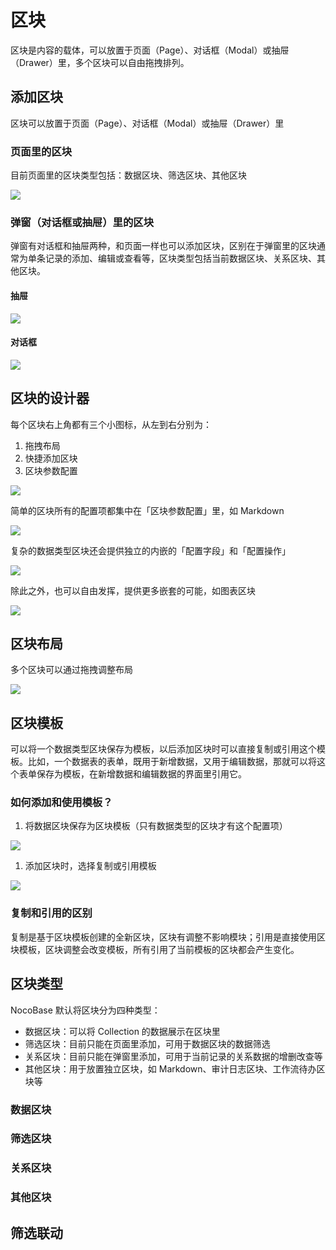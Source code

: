 # 区块

区块是内容的载体，可以放置于页面（Page）、对话框（Modal）或抽屉（Drawer）里，多个区块可以自由拖拽排列。

## 添加区块

区块可以放置于页面（Page）、对话框（Modal）或抽屉（Drawer）里

### 页面里的区块

目前页面里的区块类型包括：数据区块、筛选区块、其他区块

![](./static/Tvjfb4qr4osyzxxPKdRcfn1knsd.png)

### 弹窗（对话框或抽屉）里的区块

弹窗有对话框和抽屉两种，和页面一样也可以添加区块，区别在于弹窗里的区块通常为单条记录的添加、编辑或查看等，区块类型包括当前数据区块、关系区块、其他区块。

#### 抽屉

![](./static/BEmxbD2SgoUTDexnYjzcmh7Knhg.png)

#### 对话框

![](./static/EicAbMa7Jo2MD9x8FSfcpgTGnHc.png)

## 区块的设计器

每个区块右上角都有三个小图标，从左到右分别为：

1. 拖拽布局
2. 快捷添加区块
3. 区块参数配置

![](./static/PSD8bf1fzoZkIUxJW7lc4XuGnee.png)

简单的区块所有的配置项都集中在「区块参数配置」里，如 Markdown

![](./static/L0aJb1V9DoETnNxrr1gcz0g0nDb.png)

复杂的数据类型区块还会提供独立的内嵌的「配置字段」和「配置操作」

![](./static/OpBcbf9UlooZ5UxZDwwcHZi8nWf.png)

除此之外，也可以自由发挥，提供更多嵌套的可能，如图表区块

![](./static/Uo6ubaMwFo5bi1xVMU5cshlTn1g.png)

## 区块布局

多个区块可以通过拖拽调整布局

![](./static/XjdHbvC9ZotdQAx8GJoczwoancc.gif)

## 区块模板

可以将一个数据类型区块保存为模板，以后添加区块时可以直接复制或引用这个模板。比如，一个数据表的表单，既用于新增数据，又用于编辑数据，那就可以将这个表单保存为模板，在新增数据和编辑数据的界面里引用它。

### 如何添加和使用模板？

1. 将数据区块保存为区块模板（只有数据类型的区块才有这个配置项）

![](./static/JNiLb7rksoY07ox092ycaarenGd.png)

1. 添加区块时，选择复制或引用模板

![](./static/ImutbF0YDoWldOxrPilcwQFHnSe.png)

### 复制和引用的区别

复制是基于区块模板创建的全新区块，区块有调整不影响模块；引用是直接使用区块模板，区块调整会改变模板，所有引用了当前模板的区块都会产生变化。

## 区块类型

NocoBase 默认将区块分为四种类型：

- 数据区块：可以将 Collection 的数据展示在区块里
- 筛选区块：目前只能在页面里添加，可用于数据区块的数据筛选
- 关系区块：目前只能在弹窗里添加，可用于当前记录的关系数据的增删改查等
- 其他区块：用于放置独立区块，如 Markdown、审计日志区块、工作流待办区块等

### 数据区块

### 筛选区块

### 关系区块

### 其他区块

## 筛选联动
